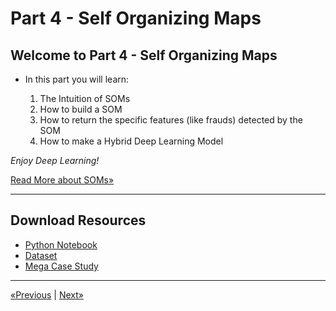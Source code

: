 # Part 4 - Self Organizing Maps

## Welcome to Part 4 - Self Organizing Maps

* In this part you will learn:

    1. The Intuition of SOMs
    2. How to build a SOM
    3. How to return the specific features (like frauds) detected by the SOM
    4. How to make a Hybrid Deep Learning Model

*Enjoy Deep Learning!*

<a href="Tutorial">Read More about SOMs»</a>
<hr>

## Download Resources
* <a href="Python/Self-Organizing Maps (SOMs).ipynb" download>Python Notebook</a>
* <a href="Python/Credit_Card_Applications.csv" download="Credit_Card_Applications.csv" type="text/csv">Dataset</a>
* <a href="Tutorial/P16-Mega-Case-Study.zip">Mega Case Study</a>
<hr>

<a href="../Section 38 - Recurrent Neural Networks (RNNs)">«Previous</a> | <a href="../Section 40 - Boltzmann Machines">Next»</a>
